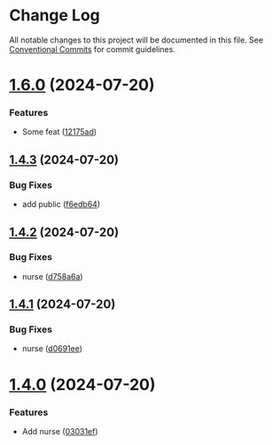# Change Log

All notable changes to this project will be documented in this file.
See [Conventional Commits](https://conventionalcommits.org) for commit guidelines.

# [1.6.0](https://github.com/Mayamee/lernarepo/compare/v1.5.0...v1.6.0) (2024-07-20)


### Features

* Some feat ([12175ad](https://github.com/Mayamee/lernarepo/commit/12175ade5a4d3571cd3993b90ff41296aa5c06e8))





## [1.4.3](https://github.com/Mayamee/lernarepo/compare/v1.4.2...v1.4.3) (2024-07-20)


### Bug Fixes

* add public ([f6edb64](https://github.com/Mayamee/lernarepo/commit/f6edb641f72e92ef27d60939296b56aa365100f1))





## [1.4.2](https://github.com/Mayamee/lernarepo/compare/v1.4.1...v1.4.2) (2024-07-20)


### Bug Fixes

* nurse ([d758a6a](https://github.com/Mayamee/lernarepo/commit/d758a6a9f6d423e169677313e9e13e4077f9b6ef))





## [1.4.1](https://github.com/Mayamee/lernarepo/compare/v1.4.0...v1.4.1) (2024-07-20)


### Bug Fixes

* nurse ([d0691ee](https://github.com/Mayamee/lernarepo/commit/d0691ee6e56bcc6bcd045806997a20325f9309e2))





# [1.4.0](https://github.com/Mayamee/lernarepo/compare/v1.3.1...v1.4.0) (2024-07-20)


### Features

* Add nurse ([03031ef](https://github.com/Mayamee/lernarepo/commit/03031ef0915fbefc23bf1d2a0ab98155372e80b3))
